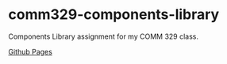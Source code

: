 # comm329-components-library
Components Library assignment for my COMM 329 class.

[Github Pages](https://jakedesposito.github.io/comm329-components-library/)
